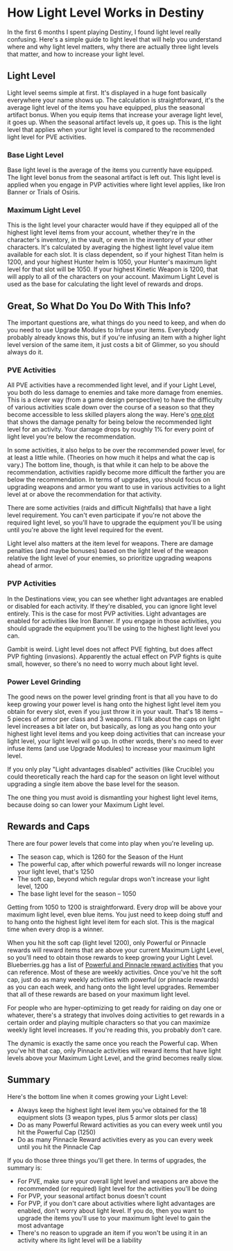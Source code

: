 # How Light Level Works in Destiny

In the first 6 months I spent playing Destiny, I found light level really confusing. Here's a simple guide to light level that will help you understand where and why light level matters, why there are actually three light levels that matter, and how to increase your light level.

## Light Level

Light level seems simple at first. It's displayed in a huge font basically everywhere your name shows up. The calculation is straightforward, it's the average light level of the items you have equipped, plus the seasonal artifact bonus.  When you equip items that increase your average light level, it goes up. When the seasonal artifact levels up, it goes up. This is the light level that applies when your light level is compared to the recommended light level for PVE activities.

### Base Light Level

Base light level is the average of the items you currently have equipped. The light level bonus from the seasonal artifact is left out. This light level is applied when you engage in PVP activities where light level applies, like Iron Banner or Trials of Osiris.

### Maximum Light Level

This is the light level your character would have if they equipped all of the highest light level items from your account, whether they're in the character's inventory, in the vault, or even in the inventory of your other characters. It's calculated by averaging the highest light level value item available for each slot. It is class dependent, so if your highest Titan helm is 1200, and your highest Hunter helm is 1050, your Hunter's maximum light level for that slot will be 1050. If your highest Kinetic Weapon is 1200, that will apply to all of the characters on your account. Maximum Light Level is used as the base for calculating the light level of rewards and drops.

## Great, So What Do You Do With This Info?

The important questions are, what things do you need to keep, and when do you need to use Upgrade Modules to Infuse your items. Everybody probably already knows this, but if you're infusing an item with a higher light level version of the same item, it just costs a bit of Glimmer, so you should always do it.

### PVE Activities

All PVE activities have a recommended light level, and if your Light Level, you both do less damage to enemies and take more damage from enemies. This is a clever way (from a game design perspective) to have the difficulty of various activities scale down over the course of a season so that they become accessible to less skilled players along the way. Here's [one plot](https://imgur.com/a/45Qnh6n) that shows the damage penalty for being below the recommended light level for an activity. Your damage drops by roughly 1% for every point of light level you're below the recommendation.

In some activities, it also helps to be over the recommended power level, for at least a little while. (Theories on how much it helps and what the cap is vary.) The bottom line, though, is that while it can help to be above the recommendation, activities rapidly become more difficult the farther you are below the recommendation. In terms of upgrades, you should focus on upgrading weapons and armor you want to use in various activities to a light level at or above the recommendation for that activity.

There are some activities (raids and difficult Nightfalls) that have a light level requirement. You can't even participate if you're not above the required light level, so you'll have to upgrade the equipment you'll be using until you're above the light level required for the event.

Light level also matters at the item level for weapons. There are damage penalties (and maybe bonuses) based on the light level of the weapon relative the light level of your enemies, so prioritize upgrading weapons ahead of armor.

### PVP Activities

In the Destinations view, you can see whether light advantages are enabled or disabled for each activity. If they're disabled, you can ignore light level entirely. This is the case for most PVP activities. Light advantages are enabled for activities like Iron Banner. If you engage in those activities, you should upgrade the equipment you'll be using to the highest light level you can.

Gambit is weird. Light level does not affect PVE fighting, but does affect PVP fighting (invasions). Apparently the actual effect on PVP fights is quite small, however, so there's no need to worry much about light level.

### Power Level Grinding

The good news on the power level grinding front is that all you have to do keep growing your power level is hang onto the highest light level item you obtain for every slot, even if you just throw it in your vault. That's 18 items – 5 pieces of armor per class and 3 weapons. I'll talk about the caps on light level increases a bit later on, but basically, as long as you hang onto your highest light level items and you keep doing activities that can increase your light level, your light level will go up. In other words, there's no need to ever infuse items (and use Upgrade Modules) to increase your maximum light level.

If you only play "Light advantages disabled" activities (like Crucible) you could theoretically reach the hard cap for the season on light level without upgrading a single item above the base level for the season.

The one thing you must avoid is dismantling your highest light level items, because doing so can lower your Maximum Light level. 

## Rewards and Caps

There are four power levels that come into play when you're leveling up. 

* The season cap, which is 1260 for the Season of the Hunt
* The powerful cap, after which powerful rewards will no longer increase your light level, that's 1250
* The soft cap, beyond which regular drops won't increase your light level, 1200
* The base light level for the season – 1050

Getting from 1050 to 1200 is straightforward. Every drop will be above your maximum light level, even blue items. You just need to keep doing stuff and to hang onto the highest light level item for each slot. This is the magical time when every drop is a winner.

When you hit the soft cap (light level 1200), only Powerful or Pinnacle rewards will reward items that are above your current Maximum Light Level, so you'll need to obtain those rewards to keep growing your Light Level. Blueberries.gg has a list of [Powerful and Pinnacle reward activities](https://www.blueberries.gg/leveling/destiny-2-max-power-level/) that you can reference. Most of these are weekly activities. Once you've hit the soft cap, just do as many weekly activities with powerful (or pinnacle rewards) as you can each week, and hang onto the light level upgrades. Remember that all of these rewards are based on your maximum light level.

For people who are hyper-optimizing to get ready for raiding on day one or whatever, there's a strategy that involves doing activities to get rewards in a certain order and playing multiple characters so that you can maximize weekly light level increases. If you're reading this, you probably don't care.

The dynamic is exactly the same once you reach the Powerful cap. When you've hit that cap, only Pinnacle activities will reward items that have light levels above your Maximum Light Level, and the grind becomes really slow. 

## Summary

Here's the bottom line when it comes growing your Light Level:

* Always keep the highest light level item you've obtained for the 18 equipment slots (3 weapon types, plus 5 armor slots per class)
* Do as many Powerful Reward activities as you can every week until you hit the Powerful Cap (1250)
* Do as many Pinnacle Reward activities every as you can every week until you hit the Pinnacle Cap

If you do those three things you'll get there. In terms of upgrades, the summary is:

* For PVE, make sure your overall light level and weapons are above the recommended (or required) light level for the activities you'll be doing
* For PVP, your seasonal artifact bonus doesn't count
* For PVP, if you don't care about activities where light advantages are enabled, don't worry about light level. If you do, then you want to upgrade the items you'll use to your maximum light level to gain the most advantage
* There's no reason to upgrade an item if you won't be using it in an activity where its light level will be a liability
